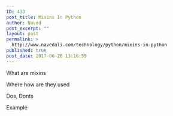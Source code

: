 ```yaml
---
ID: 433
post_title: Mixins In Python
author: Naved
post_excerpt: ""
layout: post
permalink: >
  http://www.navedali.com/technology/python/mixins-in-python
published: true
post_date: 2017-06-26 13:16:59
---
```

What are mixins

Where how are they used

Dos, Donts

Example